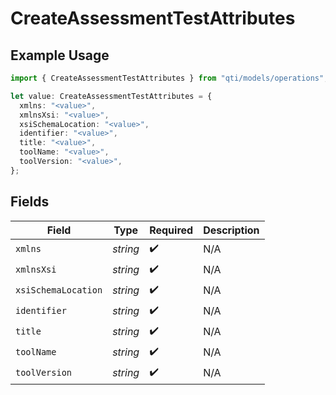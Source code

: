 # CreateAssessmentTestAttributes

## Example Usage

```typescript
import { CreateAssessmentTestAttributes } from "qti/models/operations";

let value: CreateAssessmentTestAttributes = {
  xmlns: "<value>",
  xmlnsXsi: "<value>",
  xsiSchemaLocation: "<value>",
  identifier: "<value>",
  title: "<value>",
  toolName: "<value>",
  toolVersion: "<value>",
};
```

## Fields

| Field               | Type                | Required            | Description         |
| ------------------- | ------------------- | ------------------- | ------------------- |
| `xmlns`             | *string*            | :heavy_check_mark:  | N/A                 |
| `xmlnsXsi`          | *string*            | :heavy_check_mark:  | N/A                 |
| `xsiSchemaLocation` | *string*            | :heavy_check_mark:  | N/A                 |
| `identifier`        | *string*            | :heavy_check_mark:  | N/A                 |
| `title`             | *string*            | :heavy_check_mark:  | N/A                 |
| `toolName`          | *string*            | :heavy_check_mark:  | N/A                 |
| `toolVersion`       | *string*            | :heavy_check_mark:  | N/A                 |